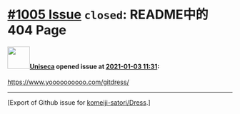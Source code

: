 # [\#1005 Issue](https://github.com/komeiji-satori/Dress/issues/1005) `closed`: README中的404 Page

#### <img src="https://avatars.githubusercontent.com/u/76734841?u=0d2c6d04173880a8afc0f07875eea0f122e6a646&v=4" width="50">[Uniseca](https://github.com/Uniseca) opened issue at [2021-01-03 11:31](https://github.com/komeiji-satori/Dress/issues/1005):

https://www.yoooooooooo.com/gitdress/




-------------------------------------------------------------------------------



[Export of Github issue for [komeiji-satori/Dress](https://github.com/komeiji-satori/Dress).]
